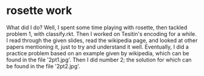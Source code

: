 # rosette work

What did I do? Well, I spent some time playing with rosette, then tackled problem 1, with classify.rkt. Then I worked on Tesitin's encoding for a while. I read through the given slides, read the wikipedia page, and looked at other papers mentioning it, just to try and understand it well. Eventually, I did a practice problem based on an example given by wikipedia, which can be found in the file '2pt1.jpg'. Then I did number 2; the solution for which can be found in the file '2pt2.jpg'.





